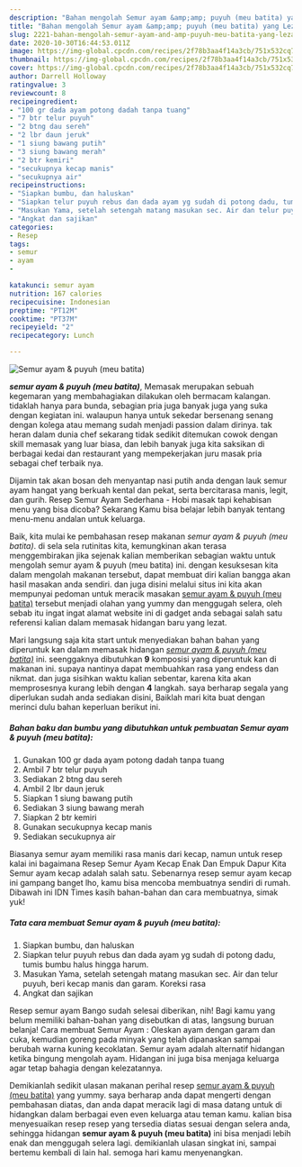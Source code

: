 ```yaml
---
description: "Bahan mengolah Semur ayam &amp;amp; puyuh (meu batita) yang Lezat Sekali"
title: "Bahan mengolah Semur ayam &amp;amp; puyuh (meu batita) yang Lezat Sekali"
slug: 2221-bahan-mengolah-semur-ayam-and-amp-puyuh-meu-batita-yang-lezat-sekali
date: 2020-10-30T16:44:53.011Z
image: https://img-global.cpcdn.com/recipes/2f78b3aa4f14a3cb/751x532cq70/semur-ayam-puyuh-meu-batita-foto-resep-utama.jpg
thumbnail: https://img-global.cpcdn.com/recipes/2f78b3aa4f14a3cb/751x532cq70/semur-ayam-puyuh-meu-batita-foto-resep-utama.jpg
cover: https://img-global.cpcdn.com/recipes/2f78b3aa4f14a3cb/751x532cq70/semur-ayam-puyuh-meu-batita-foto-resep-utama.jpg
author: Darrell Holloway
ratingvalue: 3
reviewcount: 8
recipeingredient:
- "100 gr dada ayam potong dadah tanpa tuang"
- "7 btr telur puyuh"
- "2 btng dau sereh"
- "2 lbr daun jeruk"
- "1 siung bawang putih"
- "3 siung bawang merah"
- "2 btr kemiri"
- "secukupnya kecap manis"
- "secukupnya air"
recipeinstructions:
- "Siapkan bumbu, dan haluskan"
- "Siapkan telur puyuh rebus dan dada ayam yg sudah di potong dadu, tumis bumbu halus hingga harum."
- "Masukan Yama, setelah setengah matang masukan sec. Air dan telur puyuh, beri kecap manis dan garam. Koreksi rasa"
- "Angkat dan sajikan"
categories:
- Resep
tags:
- semur
- ayam
- 

katakunci: semur ayam  
nutrition: 167 calories
recipecuisine: Indonesian
preptime: "PT12M"
cooktime: "PT37M"
recipeyield: "2"
recipecategory: Lunch

---
```



![Semur ayam &amp; puyuh (meu batita)](https://img-global.cpcdn.com/recipes/2f78b3aa4f14a3cb/751x532cq70/semur-ayam-puyuh-meu-batita-foto-resep-utama.jpg)

<b><i>semur ayam &amp; puyuh (meu batita)</i></b>, Memasak merupakan sebuah kegemaran yang membahagiakan dilakukan oleh bermacam kalangan. tidaklah hanya para bunda, sebagian pria juga banyak juga yang suka dengan kegiatan ini. walaupun hanya untuk sekedar bersenang senang dengan kolega atau memang sudah menjadi passion dalam dirinya. tak heran dalam dunia chef sekarang tidak sedikit ditemukan cowok dengan skill memasak yang luar biasa, dan lebih banyak juga kita saksikan di berbagai kedai dan restaurant yang mempekerjakan juru masak pria sebagai chef terbaik nya.

Dijamin tak akan bosan deh menyantap nasi putih anda dengan lauk semur ayam hangat yang berkuah kental dan pekat, serta bercitarasa manis, legit, dan gurih. Resep Semur Ayam Sederhana - Hobi masak tapi kehabisan menu yang bisa dicoba? Sekarang Kamu bisa belajar lebih banyak tentang menu-menu andalan untuk keluarga.

Baik, kita mulai ke pembahasan resep makanan <i>semur ayam &amp; puyuh (meu batita)</i>. di sela sela rutinitas kita, kemungkinan akan terasa menggembirakan jika sejenak kalian memberikan sebagian waktu untuk mengolah semur ayam &amp; puyuh (meu batita) ini. dengan kesuksesan kita dalam mengolah makanan tersebut, dapat membuat diri kalian bangga akan hasil masakan anda sendiri. dan juga disini melalui situs ini kita akan mempunyai pedoman untuk meracik masakan <u>semur ayam &amp; puyuh (meu batita)</u> tersebut menjadi olahan yang yummy dan menggugah selera, oleh sebab itu ingat ingat alamat website ini di gadget anda sebagai salah satu referensi kalian dalam memasak hidangan baru yang lezat.


Mari langsung saja kita start untuk menyediakan bahan bahan yang diperuntuk kan dalam memasak hidangan <u><i>semur ayam &amp; puyuh (meu batita)</i></u> ini. seenggaknya dibutuhkan <b>9</b> komposisi yang diperuntuk kan di makanan ini. supaya nantinya dapat membuahkan rasa yang endess dan nikmat. dan juga sisihkan waktu kalian sebentar, karena kita akan memprosesnya kurang lebih dengan <b>4</b> langkah. saya berharap segala yang diperlukan sudah anda sediakan disini, Baiklah mari kita buat dengan merinci dulu bahan keperluan berikut ini.

<!--inarticleads1-->

##### Bahan baku dan bumbu yang dibutuhkan untuk pembuatan Semur ayam &amp; puyuh (meu batita):

1. Gunakan 100 gr dada ayam potong dadah tanpa tuang
1. Ambil 7 btr telur puyuh
1. Sediakan 2 btng dau sereh
1. Ambil 2 lbr daun jeruk
1. Siapkan 1 siung bawang putih
1. Sediakan 3 siung bawang merah
1. Siapkan 2 btr kemiri
1. Gunakan secukupnya kecap manis
1. Sediakan secukupnya air


Biasanya semur ayam memiliki rasa manis dari kecap, namun untuk resep kalai ini bagaimana Resep Semur Ayam Kecap Enak Dan Empuk Dapur Kita Semur ayam kecap adalah salah satu. Sebenarnya resep semur ayam kecap ini gampang banget lho, kamu bisa mencoba membuatnya sendiri di rumah. Dibawah ini IDN Times kasih bahan-bahan dan cara membuatnya, simak yuk! 

<!--inarticleads2-->

##### Tata cara membuat Semur ayam &amp; puyuh (meu batita):

1. Siapkan bumbu, dan haluskan
1. Siapkan telur puyuh rebus dan dada ayam yg sudah di potong dadu, tumis bumbu halus hingga harum.
1. Masukan Yama, setelah setengah matang masukan sec. Air dan telur puyuh, beri kecap manis dan garam. Koreksi rasa
1. Angkat dan sajikan


Resep semur ayam Bango sudah selesai diberikan, nih! Bagi kamu yang belum memiliki bahan-bahan yang disebutkan di atas, langsung buruan belanja! Cara membuat Semur Ayam : Oleskan ayam dengan garam dan cuka, kemudian goreng pada minyak yang telah dipanaskan sampai berubah warna kuning kecoklatan. Semur ayam adalah alternatif hidangan ketika bingung mengolah ayam. Hidangan ini juga bisa menjaga keluarga agar tetap bahagia dengan kelezatannya. 

Demikianlah sedikit ulasan makanan perihal resep <u>semur ayam &amp; puyuh (meu batita)</u> yang yummy. saya berharap anda dapat mengerti dengan pembahasan diatas, dan anda dapat meracik lagi di masa datang untuk di hidangkan dalam berbagai even even keluarga atau teman kamu. kalian bisa menyesuaikan resep resep yang tersedia diatas sesuai dengan selera anda, sehingga hidangan <b>semur ayam &amp; puyuh (meu batita)</b> ini bisa menjadi lebih enak dan menggugah selera lagi. demikianlah ulasan singkat ini, sampai bertemu kembali di lain hal. semoga hari kamu menyenangkan.
